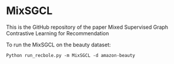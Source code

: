 # MixSGCL

This is the GitHub repository of the paper Mixed Supervised Graph Contrastive Learning for Recommendation

To run the MixSGCL on the beauty dataset: 
```
Python run_recbole.py -m MixSGCL -d amazon-beauty
```
